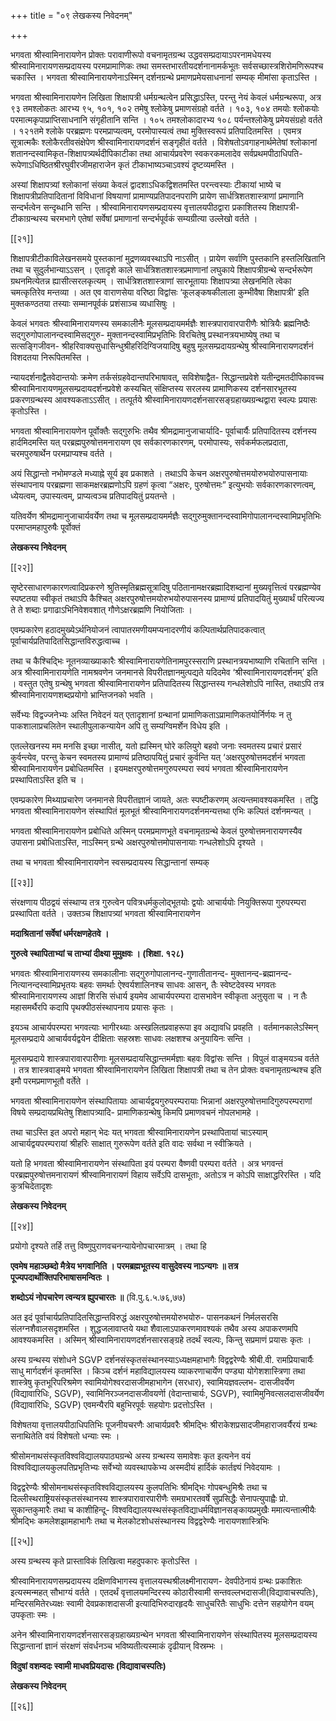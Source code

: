 +++
title = "०९ लेखकस्य निवेदनम्"

+++

भगवता श्रीस्वामिनारायणेन प्रोक्तः परावाणीरूपो वचनामृतग्रन्थ उद्धवसम्प्रदायाऽपरनामधेयस्य श्रीस्वामिनारायणसम्प्रदायस्य परमप्रामाणिकः तथा समस्तभारतीयदर्शनानामर्कभूतः सर्वसच्छास्त्रशिरोमणिरूपश्च चकास्ति । भगवता श्रीस्वामिनारायणेनाऽस्मिन् दर्शनग्रन्थे प्रमाणप्रमेयसाधनानां सम्यक् मीमांसा कृताऽस्ति ।

भगवता श्रीस्वामिनारायणेन लिखिता शिक्षापत्री धर्मग्रन्थत्वेन प्रसिद्धाऽस्ति, परन्तु नेयं केवलं धर्मग्रन्थरूपा, अत्र ९३ तमश्लोकतः आरभ्य ९५, १०१, १०२ तमेषु श्लोकेषु प्रमाणसंग्रहो वर्तते । १०३, १०४ तमयोः श्लोकयोः परमात्मकृपाप्राप्तिसाधनानि संगृहीतानि सन्ति । १०५ तमश्लोकादारभ्य १०८ पर्यन्तश्लोकेषु प्रमेयसंग्रहो वर्तते । १२१तमे श्लोके परब्रह्मणः परमप्राप्यत्वम्, परमोपास्यत्वं तथा मुक्तिस्वरूपं प्रतिपादितमस्ति । एवमत्र सूत्रात्मकैः श्लोकैरतीवसंक्षेपेण श्रीस्वामिनारायणदर्शनं सङ्गृहीतं वर्तते । विशेषतोऽवगाहनार्थमेतेषां श्लोकानां शतानन्दस्वामिकृत-शिक्षापत्र्यर्थदीपिकाटीका तथा आचार्यप्रवरेण स्वकरकमलादेव सर्वप्रथमपीठाधिपति- रूपेणाऽधिष्ठितश्रीरघुवीरजीमहाराजेन कृतं टीकाभाष्यञ्चाऽवश्यं दृष्टव्यमस्ति ।

अस्यां शिक्षापत्र्यां श्लोकानां संख्या केवलं द्वादशाऽधिकद्विशतमस्ति परन्त्वस्याः टीकायां भाष्ये च शिक्षापत्रीप्रतिपादितानां विविधानां विषयाणां प्रामाण्यप्रतिपादनपराणि प्रायेण सार्धत्रिशतशास्त्राणां प्रमाणानि सन्दर्भत्वेन सन्दृब्धानि सन्ति । श्रीस्वामिनारायणसम्प्रदायस्य वृत्तालयपीठद्वारा प्रकाशितस्य शिक्षापत्री- टीकाग्रन्थस्य चरमभागे एतेषां सर्वेषां प्रमाणानां सन्दर्भपूर्वकं सम्यग्रीत्या उल्लेखो वर्तते ।

[[२१]]

शिक्षापत्रीटीकाविलेखनसमये पुस्तकानां मुद्रणव्यवस्थाऽपि नाऽसीत् । प्रायेण सर्वाणि पुस्तकानि हस्तलिखितानि तथा च सुदुर्लभान्याऽऽसन् । एतादृशे काले सार्धत्रिशतशास्त्रप्रमाणानां लघुकाये शिक्षापत्रीग्रन्थे सन्दर्भरूपेण ग्रथनमित्येतन्न ह्यासीत्सरलकृत्यम् । सार्धत्रिशतशास्त्राणां सारभूतायाः शिक्षापत्र्या लेखनमिति त्वेका चमत्कृतिरेव मन्तव्या । अत एव वाराणसेया वरिष्ठा विद्वांसः ‘कूलङ्कषकीलाला कुम्भीवैषा शिक्षापत्री’ इति मुक्तकण्ठतया तस्याः सम्मानपूर्वकं प्रशंसाञ्च व्यधासिषुः ।

केवलं भगवतः श्रीस्वामिनारायणस्य समकालीनैः मूलसम्प्रदायमर्मज्ञैः शास्त्रपारावारपारीणैः श्रोत्रियैः ब्रह्मनिष्ठैः सद्गुरुगोपालानन्दस्वामिसद्गुरु- मुक्तानन्दस्वामिप्रभृतिभिः विरचितेषु प्रस्थानत्रयभाष्येषु तथा च सत्सङ्गिजीवन- श्रीहरिवाक्यसुधासिन्धुश्रीहरिदिग्विजयादिषु बहुषु मूलसम्प्रदायग्रन्थेषु श्रीस्वामिनारायणदर्शनं विशदतया निरूपितमस्ति ।

न्यायदर्शनाद्वैतवेदान्तयोः क्रमेण तर्कसंग्रहवेदान्तपरिभाषावत्, सविशेषाद्वैत- सिद्धान्तप्रवेशे यतीन्द्रमतदीपिकावच्च श्रीस्वामिनारायणमूलसम्प्रदायदर्शनप्रवेशे कस्यचित् संक्षिप्तस्य सरलस्य प्रामाणिकस्य दर्शनसारभूतस्य प्रकरणग्रन्थस्य आवश्यकताऽऽसीत् । तत्पूर्तये श्रीस्वामिनारायणदर्शनसारसङ्ग्रहाख्यग्रन्थद्वारा स्वल्पः प्रयासः कृतोऽस्ति ।

भगवता श्रीस्वामिनारायणेन पूर्वोक्तैः सद्गुरुभिः तथैव श्रीमद्रामानुजाचार्यादि- पूर्वाचार्यैः प्रतिपादितस्य दर्शनस्य हार्दमिदमस्ति यत् परब्रह्मपुरुषोत्तमनारायण एव सर्वकारणकारणम्, परमोपास्यः, सर्वकर्मफलप्रदाता, चरमपुरुषार्थेन परमप्राप्यश्च वर्तते ।

अयं सिद्धान्तो नभोमण्डले मध्याह्ने सूर्य इव प्रकाशते । तथाऽपि केचन अक्षरपुरुषोत्तमयोरुभयोरुपासनायाः संस्थापनाय परब्रह्मणा साकमक्षरब्रह्मणोऽपि ग्रहणं कृत्वा “अक्षरः, पुरुषोत्तमः” इत्युभयोः सर्वकारणकारणत्वम्, ध्येयत्वम्, उपास्यत्वम्, प्राप्यत्वञ्च प्रतिपादयितुं प्रयतन्ते ।

यतिवर्येण श्रीमद्रामानुजाचार्यवर्येण तथा च मूलसम्प्रदायमर्मज्ञैः सद्गुरुमुक्तानन्दस्वामिगोपालानन्दस्वामिप्रभृतिभिः परमाप्तमहापुरुषैः पूर्वोक्तं

**लेखकस्य निवेदनम्** 

[[२२]]

सृष्टेरसाधारणकारणत्वादिप्रकरणे श्रुतिस्मृतिब्रह्मसूत्रादिषु पठितानामक्षरब्रह्मादिशब्दानां मुख्यवृत्तित्वं परब्रह्मण्येव स्पष्टतया स्वीकृतं तथाऽपि कैश्चित् अक्षरपुरुषोत्तमयोरुभयोरुपासनस्य प्रामाण्यं प्रतिपादयितुं मुख्यार्थं परित्यज्य ते ते शब्दाः प्रगाढाऽभिनिवेशवशात् गौणेऽक्षरब्रह्मणि नियोजिताः ।

एवम्प्रकारेण हठादमुख्येऽर्थनियोजनं त्वापातरमणीयमप्यनादरणीयं कल्पितार्थप्रतिपादकत्वात् पूर्वाचार्यप्रतिपादितसिद्धान्तविरुद्धत्वाच्च ।

तथा च कैश्चिद्भिः नूतनव्याख्याकारैः श्रीस्वामिनारायणेतिनामपुरस्सराणि प्रस्थानत्रयभाष्याणि रचितानि सन्ति । अत्र श्रीस्वामिनारायणेति नामश्रवणेन जनमानसे विपरीतज्ञानमुत्पद्यते यदिदमेव ‘श्रीस्वामिनारायणदर्शनम्’ इति । वस्तुत एतेषु ग्रन्थेषु भगवता श्रीस्वामिनारायणेन प्रतिपादितस्य सिद्धान्तस्य गन्धलेशोऽपि नास्ति, तथाऽपि तत्र श्रीस्वामिनारायणशब्दप्रयोगो भ्रान्तिजनको भवति ।

सर्वेभ्यः विद्वज्जनेभ्यः अस्ति निवेदनं यत् एतादृशानां ग्रन्थानां प्रामाणिकताऽप्रामाणिकतयोर्निर्णयः न तु पाकशालाप्रचलितेन स्थालीपुलाकन्यायेन अपि तु सम्यग्विमर्शेन विधेय इति ।

एतल्लेखनस्य मम मनसि इच्छा नासीत्, यतो ह्यस्मिन् घोरे कलियुगे बहवो जनाः स्वमतस्य प्रचारं प्रसारं कुर्वन्त्येव, परन्तु केचन स्वमतस्य प्रामाण्यं प्रतिष्ठापयितुं प्रचारं कुर्वन्ति यत् ‘अक्षरपुरुषोत्तमदर्शनं भगवता श्रीस्वामिनारायणेन प्रबोधितमस्ति । इयमक्षरपुरुषोत्तमगुरुपरम्परा स्वयं भगवता श्रीस्वामिनारायणेन प्रस्थापिताऽस्ति इति च ।

एवम्प्रकारेण मिथ्याप्रचारेण जनमानसे विपरीतज्ञानं जायते, अतः स्पष्टीकरणम् अत्यन्तमावश्यकमस्ति । तद्धि भगवता श्रीस्वामिनारायणेन संस्थापितं मूलभूतं श्रीस्वामिनारायणदर्शनमन्यत्तथा एभिः कल्पितं दर्शनमन्यत् ।

भगवता श्रीस्वामिनारायणेन प्रबोधिते अस्मिन् परमप्रमाणभूते वचनामृतग्रन्थे केवलं पुरुषोत्तमनारायणस्यैव उपासना प्रबोधिताऽस्ति, नाऽस्मिन् ग्रन्थे अक्षरपुरुषोत्तमोपासनायाः गन्धलेशोऽपि दृश्यते ।

तथा च भगवता श्रीस्वामिनारायणेन स्वसम्प्रदायस्य सिद्धान्तानां सम्यक्

[[२३]]

संरक्षणाय पीठद्वयं संस्थाप्य तत्र गुरुत्वेन पवित्रधर्मकुलोद्भूतयोः द्वयोः आचार्ययोः नियुक्तिरूपा गुरुपरम्परा प्रस्थापिता वर्तते । उक्तञ्च शिक्षापत्र्यां भगवता श्रीस्वामिनारायणेन

**मदाश्रितानां सर्वेषां धर्मरक्षणहेतवे ।** 

**गुरुत्वे स्थापिताभ्यां च ताभ्यां दीक्ष्या मुमुक्षवः । (शिक्षा. १२८)** 

भगवतः श्रीस्वामिनारायणस्य समकालीनाः सद्गुरुगोपालानन्द-गुणातीतानन्द- मुक्तानन्द-ब्रह्मानन्द-नित्यानन्दस्वामिप्रभृतयः बहवः समर्थाः ऐश्वर्यशालिनश्च साधवः आसन्, तैः स्वेष्टदेवस्य भगवतः श्रीस्वामिनारायणस्य आज्ञां शिरसि संधार्य इयमेव आचार्यपरम्परा दासभावेन स्वीकृता अऩुसृता च । न तैः महासमर्थैरपि कदापि पृथक्पीठसंस्थापनाय प्रयासः कृतः ।

इयञ्च आचार्यपरम्परा भगवत्याः भागीरथ्याः अस्खलितप्रवाहरूपा इव अद्यावधि प्रवहति । वर्तमानकालेऽस्मिन् मूलसम्प्रदाये आचार्यवर्यद्वयेन दीक्षिताः सहस्रशः साधवः लक्षशश्च अनुयायिनः सन्ति ।

मूलसम्प्रदाये शास्त्रपारावारपारीणाः मूलसम्प्रदायसिद्धान्तमर्मज्ञाः बहवः विद्वांसः सन्ति । विपुलं वाङ्मयञ्च वर्तते । तत्र शास्त्रवाङ्मये भगवता श्रीस्वामिनारायणेन लिखिता शिक्षापत्री तथा च तेन प्रोक्तः वचनामृतग्रन्थश्च इति इमौ परमप्रमाणभूतौ वर्तेते ।

भगवता श्रीस्वामिनारायणेन संस्थापितायाः आचार्यद्वयगुरुपरम्परायाः भिन्नानां अक्षरपुरुषोत्तमादिगुरुपरम्पराणां विषये सम्प्रदायप्रथितेषु शिक्षापत्र्यादि- प्रामाणिकग्रन्थेषु किमपि प्रमाणवचनं नोपलभामहे ।

तथा चाऽस्ति इत अपरो महान् भेदः यत् भगवता श्रीस्वामिनारायणेन प्रस्थापितायां चाऽस्याम् आचार्यद्वयपरम्परायां श्रीहरिः साक्षात् गुरुरूपेण वर्तते इति वादः सर्वथा न स्वीक्रियते ।

यतो हि भगवता श्रीस्वामिनारायणेन संस्थापिता इयं परम्परा वैष्णवी परम्परा वर्तते । अत्र भगवन्तं परब्रह्मपुरुषोत्तमनारायणं श्रीस्वामिनारायणं विहाय सर्वेऽपि दासभूताः, अतोऽत्र न कोऽपि साक्षाद्धरिरस्ति । यदि कुत्रचिदेतादृशः

**लेखकस्य निवेदनम्** 

[[२४]]

प्रयोगो दृश्यते तर्हि तत्तु विष्णुपुराणवचनन्यायेनोपचारमात्रम् । तथा हि

**एवमेष महाञ्छब्दो मैत्रेय भगवानिति । परमब्रह्मभूतस्य वासुदेवस्य नाऽन्यगः ॥ तत्र पूज्यपदार्थोक्तिपरिभाषासमन्वितः ।** 

**शब्दोऽयं नोपचारेण त्वन्यत्र ह्युपचारतः ॥** (वि.पु.६.५.७६,७७)

अत इदं पूर्वाचार्यप्रतिपादितसिद्धान्तविरुद्धं अक्षरपुरुषोत्तमयोरुभयोरु- पासनकथनं निर्मलसरसि संलग्नशैवालसदृशमस्ति । शुद्धजलावाप्तये यथा शैवालाऽपाकरणमावश्यकं तथैव अस्य अपाकरणमपि आवश्यकमस्ति । अस्मिन् श्रीस्वामिनारायणदर्शनसारसङ्ग्रहे तदर्थं स्वल्पः, किन्तु सप्रमाणं प्रयासः कृतः ।

अस्य ग्रन्थस्य संशोधने SGVP दर्शनसंस्कृतसंस्थानस्याऽध्यक्षमहाभागैः विद्वद्वरेण्यैः श्रीबी.वी. रामप्रियाचार्यैः साधु मार्गदर्शनं कृतमस्ति । किञ्च दर्शनं महाविद्यालयस्य व्याकरणाचार्येण पण्ड्या योगेशशास्त्रिणा तथा शास्त्रेषु कृतभूरिपरिश्रमेण स्वामियोगेश्वरदासजीमहाभागेन (सरधार), स्वामियज्ञवल्लभ- दासजीवर्येण (विद्यावारिधिः, SGVP), स्वामिनिरञ्जनदासजीवयर्णेा (वेदान्ताचार्यः, SGVP), स्वामिमुनिवत्सलदासजीवर्येण (विद्यावारिधिः, SGVP)  एवमन्यैरपि बहुभिरपूर्वः सहयोगः प्रदत्तोऽस्ति ।

विशेषतया वृत्तालयपीठाधिपतिभिः पूजनीयचरणैः आचार्यप्रवरैः श्रीमद्भिः श्रीराकेशप्रसादजीमहाराजवर्यैरयं ग्रन्थः सनाथितेति वयं विशेषतो धन्याः स्मः ।

श्रीसोमनाथसंस्कृतविश्वविद्यालयपाठ्यग्रन्थे अस्य ग्रन्थस्य समावेशः कृत इत्यनेन वयं विश्वविद्यालयकुलपतिप्रभृतिभ्यः सर्वेभ्यो व्यवस्थापकेभ्य अस्मदीयं हार्दिकं कार्तज्ञ्यं निवेदयामः ।

विद्वद्वरेण्यैः श्रीसोमनाथसंस्कृतविश्वविद्यालयस्य कुलपतिभिः श्रीमद्भिः गोपबन्धुमिश्रैः तथा च दिल्लीस्थराष्ट्रियसंस्कृतसंस्थानस्य शास्त्रपारावारपारीणैः समग्रभारतवर्षे सुप्रसिद्धैः सेनापत्युपाह्वैः प्रो. सुकान्तकुमारैः तथा च काशीहिन्दू- विश्वविद्यालयस्थसंस्कृतविद्याधर्मविज्ञानसङ्कायप्रमुखैः ममात्यन्तात्मीयैः श्रीमद्भिः कमलेशझामहाभागैः तथा च मेलकोटशोधसंस्थानस्य विद्वद्वरेण्यैः नारायणशास्त्रिभिः

[[२५]]

अस्य ग्रन्थस्य कृते प्रास्ताविकं लिखित्वा महदुपकारः कृतोऽस्ति ।

श्रीस्वामिनारायणसम्प्रदायस्य दक्षिणविभागस्य वृत्तालयस्थश्रीलक्ष्मीनारायण- देवपीठेनायं ग्रन्थः प्रकाशितः इत्यस्मन्महत् सौभाग्यं वर्तते । एतदर्थं वृत्तालयमन्दिरस्य कोठारीस्वामी सन्तवल्लभदासजी(विद्यावाचस्पतिः), मन्दिरसमितेरध्यक्षः स्वामी देवप्रकाशदासजी इत्यादिभिरुदारहृदयैः साधुचरितैः साधुभिः दत्तेन सहयोगेन वयम् उपकृताः स्मः ।

अनेन श्रीस्वामिनारायणदर्शनसारसङ्ग्रहाख्यग्रन्थेन भगवता श्रीस्वामिनारायणेन संस्थापितस्य मूलसम्प्रदायस्य सिद्धान्तानां ज्ञानं संरक्षणं संवर्धनञ्च भविष्यतीत्यस्माकं दृढीयान् विस्रम्भः ।

**विदुषां वशम्वदः स्वामी माधवप्रियदासः (विद्यावाचस्पतिः)** 

**लेखकस्य निवेदनम्** 

[[२६]]
